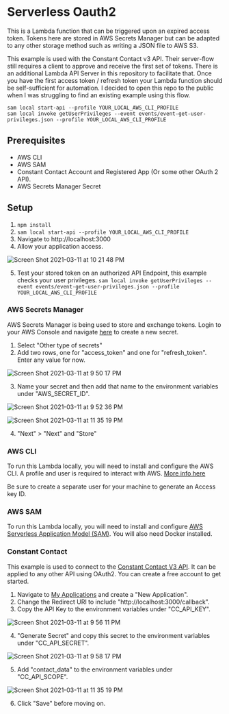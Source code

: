 # Serverless Oauth2

This is a Lambda function that can be triggered upon an expired access token. Tokens here are stored in AWS Secrets Manager but can be adapted to any other storage method such as writing a JSON file to AWS S3.

This example is used with the Constant Contact v3 API. Their server-flow still requires a client to approve and receive the first set of tokens. There is an additional Lambda API Server in this repository to facilitate that. Once you have the first access token / refresh token your Lambda function should be self-sufficient for automation. I decided to open this repo to the public when I was struggling to find an existing example using this flow.

`sam local start-api --profile YOUR_LOCAL_AWS_CLI_PROFILE`\
`sam local invoke getUserPrivileges --event events/event-get-user-privileges.json --profile YOUR_LOCAL_AWS_CLI_PROFILE`

## Prerequisites
- AWS CLI
- AWS SAM
- Constant Contact Account and Registered App (Or some other OAuth 2 API).
- AWS Secrets Manager Secret

## Setup
1. `npm install`
2. `sam local start-api --profile YOUR_LOCAL_AWS_CLI_PROFILE`
3. Navigate to http://localhost:3000
4. Allow your application access.

![Screen Shot 2021-03-11 at 10 21 48 PM](https://user-images.githubusercontent.com/4179018/110896900-202cb800-82c2-11eb-95a1-18b9ff90212f.png)

5. Test your stored token on an authorized API Endpoint, this example checks your user privileges.
`sam local invoke getUserPrivileges --event events/event-get-user-privileges.json --profile YOUR_LOCAL_AWS_CLI_PROFILE`

### AWS Secrets Manager
AWS Secrets Manager is being used to store and exchange tokens. Login to your AWS Console and navigate [here](https://console.aws.amazon.com/secretsmanager) to create a new secret.

1. Select "Other type of secrets"
2. Add two rows, one for "access_token" and one for "refresh_token". Enter any value for now.

![Screen Shot 2021-03-11 at 9 50 17 PM](https://user-images.githubusercontent.com/4179018/110896997-418da400-82c2-11eb-93b1-9fcaea22d775.png)

3. Name your secret and then add that name to the environment variables under "AWS_SECRET_ID".

![Screen Shot 2021-03-11 at 9 52 36 PM](https://user-images.githubusercontent.com/4179018/110897015-481c1b80-82c2-11eb-9d87-dbe9dc51f9f2.png)

![Screen Shot 2021-03-11 at 11 35 19 PM](https://user-images.githubusercontent.com/4179018/110897103-7568c980-82c2-11eb-98e8-6d65ba63e623.png)

4. "Next" > "Next" and "Store"

### AWS CLI
To run this Lambda locally, you will need to install and configure the AWS CLI. A profile and user is required to interact with AWS. [More info here](https://docs.aws.amazon.com/cli/latest/userguide/cli-configure-files.html)

Be sure to create a separate user for your machine to generate an Access key ID.

### AWS SAM
To run this Lambda locally, you will need to install and configure [AWS Serverless Application Model (SAM)](https://aws.amazon.com/serverless/sam/). You will also need Docker installed.


### Constant Contact 
This example is used to connect to the [Constant Contact V3 API](https://v3.developer.constantcontact.com/). It can be applied to any other API using OAuth2. You can create a free account to get started.

1. Navigate to [My Applications](https://v3.developer.constantcontact.com/login/index.html) and create a "New Application".
2. Change the Redirect URI to include "http://localhost:3000/callback".
3. Copy the API Key to the environment variables under "CC_API_KEY".

![Screen Shot 2021-03-11 at 9 56 11 PM](https://user-images.githubusercontent.com/4179018/110897191-9cbf9680-82c2-11eb-8af8-2ce035b877d0.png)

4. "Generate Secret" and copy this secret to the environment variables under "CC_API_SECRET".

![Screen Shot 2021-03-11 at 9 58 17 PM](https://user-images.githubusercontent.com/4179018/110897235-b234c080-82c2-11eb-9bdb-3b10fe6df75e.png)


5. Add "contact_data" to the environment variables under "CC_API_SCOPE".

![Screen Shot 2021-03-11 at 11 35 19 PM](https://user-images.githubusercontent.com/4179018/110897103-7568c980-82c2-11eb-98e8-6d65ba63e623.png)

6. Click "Save" before moving on.
